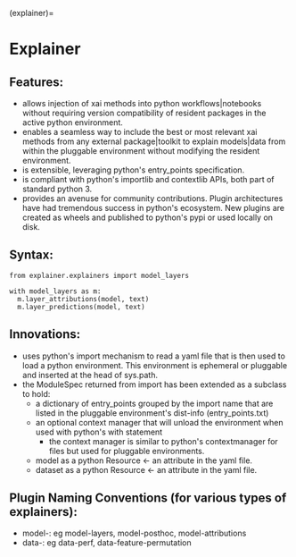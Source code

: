 (explainer)=
# Explainer

## Features:

- allows injection of xai methods into python workflows|notebooks without requiring version compatibility of resident packages in the active python environment.
- enables a seamless way to include the best or most relevant xai methods from any external package|toolkit to explain models|data from within the pluggable environment without modifying the resident environment.
- is extensible, leveraging python's entry_points specification.
- is compliant with python's importlib and contextlib APIs, both part of standard python 3.
- provides an avenuse for community contributions. Plugin architectures have had tremendous success in python's ecosystem. New plugins are created as wheels and published to python's pypi or used locally on disk.

## Syntax:

```
from explainer.explainers import model_layers

with model_layers as m:
  m.layer_attributions(model, text)
  m.layer_predictions(model, text)
```


## Innovations:

- uses python's import mechanism to read a yaml file that is then used to load a python environment. This environment is ephemeral or pluggable and inserted at the head of sys.path.
- the ModuleSpec returned from import has been extended as a subclass to hold:
  - a dictionary of entry_points grouped by the import name that are listed in the pluggable environment's dist-info (entry_points.txt)
  - an optional context manager that will unload the environment when used with python's with statement
    - the context manager is similar to python's contextmanager for files but used for pluggable environments.
  - model as a python Resource <- an attribute in the yaml file.
  - dataset as a python Resource <- an attribute in the yaml file.


## Plugin Naming Conventions (for various types of explainers):

- model-<plugin>: eg model-layers, model-posthoc, model-attributions
- data-<plugin>: eg data-perf, data-feature-permutation
